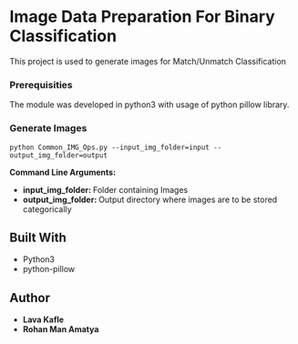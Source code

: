 <h1>Image Data Preparation For Binary Classification</h1>
<p>This project is used to generate images for Match/Unmatch Classification</p>

<h3>Prerequisities</h3>
<p>The module was developed in python3 with usage of python pillow library.</p>


<h3>Generate Images</h3>
<pre>
<code>python Common_IMG_Ops.py --input_img_folder=input --output_img_folder=output</code>
</pre>
<p>
  <strong>Command Line Arguments:</strong>
  <ul>
    <li><strong>input_img_folder: </strong>Folder containing Images</li>
    <li><strong>output_img_folder: </strong>Output directory where images are to be stored categorically</li>
</ul>
</p>



<h2>Built With</h2>
<ul>
<li>Python3</li>
<li>python-pillow</li>
</ul>

<h2>Author</h2>
<ul>
<li><strong>Lava Kafle</strong></li>
<li><strong>Rohan Man Amatya</strong></li>
</ul>
